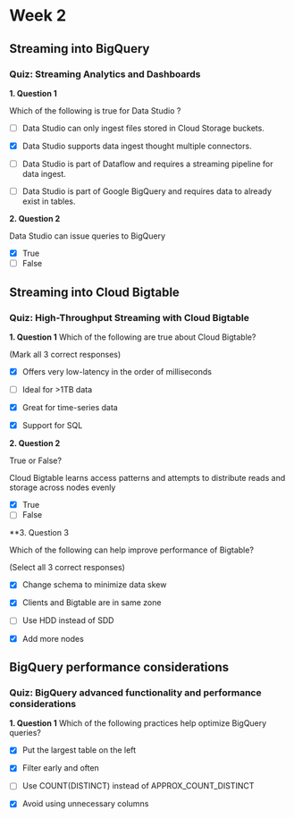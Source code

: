 # Week 2

## Streaming into BigQuery

### Quiz: Streaming Analytics and Dashboards
**1. Question 1**

Which of the following is true for Data Studio ?

- [ ] Data Studio can only ingest files stored in Cloud Storage buckets.
- [x] Data Studio supports data ingest thought multiple connectors.
- [ ] Data Studio is part of Dataflow and requires a streaming pipeline for data ingest.
- [ ] Data Studio is part of Google BigQuery and requires data to already exist in tables.


**2. Question 2**

Data Studio can issue queries to BigQuery

- [x] True
- [ ] False

## Streaming into Cloud Bigtable

### Quiz: High-Throughput Streaming with Cloud Bigtable

**1. Question 1**
Which of the following are true about Cloud Bigtable?

(Mark all 3 correct responses)

- [x] Offers very low-latency in the order of milliseconds
- [ ] Ideal for >1TB data
- [x] Great for time-series data
- [x] Support for SQL


**2. Question 2**

True or False?

Cloud Bigtable learns access patterns and attempts to distribute reads and storage across nodes evenly

- [x] True
- [ ] False

**3. Question 3

Which of the following can help improve performance of Bigtable?

(Select all 3 correct responses)

- [x] Change schema to minimize data skew
- [x] Clients and Bigtable are in same zone
- [ ] Use HDD instead of SDD 
- [x] Add more nodes


## BigQuery performance considerations

### Quiz: BigQuery advanced functionality and performance considerations

**1. Question 1**
Which of the following practices help optimize BigQuery queries? 

- [x] Put the largest table on the left
- [x] Filter early and often
- [ ] Use COUNT(DISTINCT) instead of APPROX_COUNT_DISTINCT
- [x] Avoid using unnecessary columns



